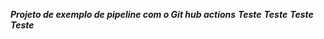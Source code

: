 ***Projeto de exemplo de pipeline com o Git hub actions***
***Teste***
***Teste***
***Teste***
***Teste***
